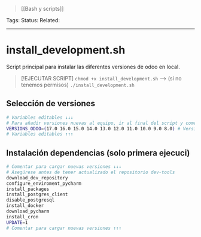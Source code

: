 > [[Bash y scripts]]

Tags: 
Status: 
Related: 

___

# install_development.sh
Script principal para instalar las diferentes versiones de odoo en local.

> [!EJECUTAR SCRIPT]
> `chmod +x install_development.sh` --> (si no tenemos permisos)
> `./install_development.sh`

## **Selección de versiones**
```bash
# Variables editables ↓↓↓
# Para añadir versiones nuevas al equipo, ir al final del script y comentar la parte indicada
VERSIONS_ODOO=(17.0 16.0 15.0 14.0 13.0 12.0 11.0 10.0 9.0 8.0) # Versiones de Odoo a descargar
# Variables editables ↑↑↑
```

## Instalación dependencias (solo primera ejecuci)
```bash
# Comentar para cargar nuevas versiones ↓↓↓
# Asegúrese antes de tener actualizado el repositorio dev-tools
download_dev_repository
configure_enviroment_pycharm
install_packages
install_postgres_client
disable_postgresql
install_docker
download_pycharm
install_cron
UPDATE=1
# Comentar para cargar nuevas versiones ↑↑↑
```
